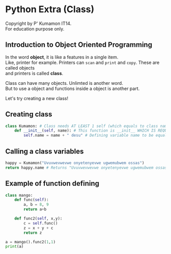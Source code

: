 # Python Extra (Class)

Copyright by P' Kumamon IT14. <br>
For education purpose only.

## Introduction to Object Oriented Programming
In the word **object**, it is like a features in a single item. <br>
Like, printer for example. Printers can `scan` and `print` and `copy`. These are called objects <br>
and printers is called **class**.

Class can have many objects. Unlimted is another word.<br>
But to use a object and functions inside a object is another part.

Let's try creating a new class!

## Creating class
```python
class Kumamon: # Class needs AT LEAST 1 self (which equals to class name itself.)
    def __init__(self, name): # This function is __init__ WHICH IS REQUIRED BY CLASS. It defines all other variable na,e
        self.name = name + " desu" # Defining variable name to be equal to itself + desu
```

## Calling a class variables
```python
happy = Kumamon("Uvuvwevwevwe onyetenyevwe ugwemubwem ossas")
return happy.name # Returns "Uvuvwevwevwe onyetenyevwe ugwemubwem ossas desu"

```

## Example of function defining
```python
class mango:
    def func(self):
        a, b = 8, 9
        return a+b

    def func2(self, x,y):
        c = self.func()
        z = x + y + c
        return z

a = mango().func2(1,1)
print(a)
```
